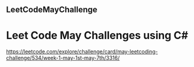 ## LeetCodeMayChallenge
# Leet Code May Challenges using C#


https://leetcode.com/explore/challenge/card/may-leetcoding-challenge/534/week-1-may-1st-may-7th/3316/
